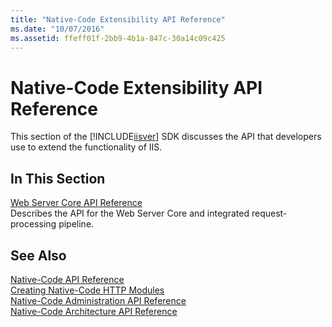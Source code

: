 ```yaml
---
title: "Native-Code Extensibility API Reference"
ms.date: "10/07/2016"
ms.assetid: ffeff01f-2bb9-4b1a-847c-30a14c09c425
---
```

# Native-Code Extensibility API Reference

This section of the [!INCLUDE[iisver](../../wmi-provider/includes/iisver-md.md)] SDK discusses the API that developers use to extend the functionality of IIS.  
  
## In This Section  

 [Web Server Core API Reference](../../web-development-reference/native-code-api-reference/web-server-core-api-reference.md)  
 Describes the API for the Web Server Core and integrated request-processing pipeline.  
  
## See Also  

 [Native-Code API Reference](../../web-development-reference/native-code-api-reference/native-code-api-reference.md)   
 [Creating Native-Code HTTP Modules](../../web-development-reference/native-code-development-overview/creating-native-code-http-modules.md)   
 [Native-Code Administration API Reference](../../web-development-reference/native-code-api-reference/native-code-administration-api-reference.md)   
 [Native-Code Architecture API Reference](../../web-development-reference/native-code-api-reference/native-code-architecture-api-reference.md)
